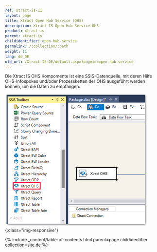 ```yaml
---
ref: xtract-is-11
layout: page
title: Xtract Open Hub Service (OHS)
description: Xtract IS Open Hub Service OHS
product: xtract-is
parent: xtract-is
childidentifier: open-hub-service
permalink: /:collection/:path
weight: 11
lang: de_DE
old_url: /Xtract-IS-DE/default.aspx?pageid=open-hub-service
---
```


Die Xtract IS OHS Kompomente ist eine SSIS-Datenquelle, mit deren Hilfe OHS-Infospokes und/oder Prozessketten der OHS ausgeführt werden können, um die Daten zu empfangen.

![OHS](/img/content/OHS.png){:class="img-responsive"}

{% include _content/table-of-contents.html parent=page.childidentifier collection=site.de %}
